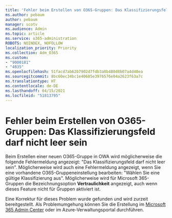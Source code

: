 ```yaml
---
title: 'Fehler beim Erstellen von O365-Gruppen: Das Klassifizierungsfeld darf nicht leer sein'
ms.author: pebaum
author: pebaum
manager: scotv
ms.audience: Admin
ms.topic: article
ms.service: o365-administration
ROBOTS: NOINDEX, NOFOLLOW
localization_priority: Priority
ms.collection: Adm_O365
ms.custom:
- "9000181"
- "4835"
ms.openlocfilehash: 51facd7ab62b7902d7fdb3a8b480d8b07a4d40ea
ms.sourcegitcommit: 8bc60ec34bc1e40685e3976576e04a2623f63a7c
ms.translationtype: HT
ms.contentlocale: de-DE
ms.lasthandoff: 04/15/2021
ms.locfileid: "51813795"
---
```

# <a name="error-creating-o365-groups-the-classification-field-cant-be-empty"></a>Fehler beim Erstellen von O365-Gruppen: Das Klassifizierungsfeld darf nicht leer sein

Beim Erstellen einer neuen O365-Gruppe in OWA wird möglicherweise die folgende Fehlermeldung angezeigt: "Das Klassifizierungsfeld darf nicht leer sein".  Möglicherweise wird auch eine Fehlermeldung angezeigt, wenn Sie eine vorhandene O365-Gruppeneinstellung bearbeiten: "Wählen Sie eine gültige Klassifizierung aus".   Möglicherweise wird für Microsoft 365-Gruppen die Bezeichnungsoption **Vertraulichkeit** angezeigt, auch wenn dieses Feature nicht für Gruppen aktiviert ist.

Eine Korrektur für dieses Problem wurde gefunden und wird zurzeit bereitgestellt.  Als Problemumgehung können Sie die Erstellung im [Microsoft 365 Admin Center](https://docs.microsoft.com/microsoft-365/admin/create-groups/create-groups?view=o365-worldwide) oder im Azure-Verwaltungsportal durchführen.
